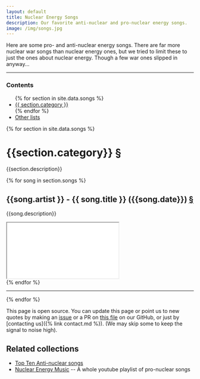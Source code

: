 ```yaml
---
layout: default
title: Nuclear Energy Songs
description: Our favorite anti-nuclear and pro-nuclear energy songs.
image: /img/songs.jpg
---
```

<div class="row">
<div class="col-md-8" markdown="1">

Here are some pro- and anti-nuclear energy songs. There are far more
nuclear war songs than nuclear energy ones, but we tried to limit
these to just the ones about nuclear energy. Though a few war ones
slipped in anyway...

<hr/>

<h3>Contents</h3>
<ul>
{% for section in site.data.songs %}
<li>
<a href="#{{section.category|slugify}}">{{ section.category }}</a>
</li>
{% endfor %}
<li><a href="#related-collections">Other lists</a></li>
</ul>

{% for section in site.data.songs %}
<h1 id="{{section.category|slugify}}">{{section.category}} <a href="#{{section.category|slugify}}">&#167;</a></h1>
<p>{{section.description}}</p>

{% for song in section.songs %}

<h2 id="{{song.title|slugify}}" class="mb-0">{{song.artist }} - {{ song.title }} ({{song.date}}) <a href="#{{song.title|slugify}}">&#167;</a></h2>
<p>{{song.description}}</p>

<div class="container text-center my-0 ratio ratio-16x9">
<iframe src="{{song.url}}"
title="{{song.title}}"  allow="accelerometer; autoplay;
clipboard-write; encrypted-media; gyroscope; picture-in-picture"
allowfullscreen></iframe>
</div>
{% endfor %}
<hr />
{% endfor %}

This page is open source. You can update this page or point us to new
quotes by making an [issue](https://github.com/whatisnuclear/website/issues) or a PR on
[this file](https://github.com/whatisnuclear/website/blob/master/_data/songs.yml) on our
GitHub, or just by [contacting us]({% link contact.md %}). (We may skip some to keep the
signal to noise high).

## Related collections

* [Top Ten Anti-nuclear songs](https://www.thenation.com/article/archive/top-ten-antinuclear-songs/)
* [Nuclear Energy Music](https://www.youtube.com/playlist?list=PLesFeXhnN6U3SWv2cNEYh1RonXIXjXUjz) -- A whole youtube playlist of pro-nuclear songs

</div>
</div>
